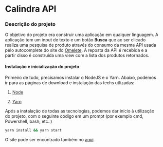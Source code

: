 # Calindra API

### Descrição do projeto

O objetivo do projeto era construir uma aplicação em qualquer linguagem. A aplicação tem um input de texto e um botão **Busca** que ao ser clicado realiza uma pesquisa de produto através do consumo da mesma API usada pelo autocomplete do site do [Omelete](https://store.omelete.com.br). A reposta da API é recebida e a partir disso é construída uma view com a lista dos produtos retornados.

#### Instalação e inicialização do projeto

Primeiro de tudo, precisamos instalar o NodeJS e o Yarn.
Abaixo, podemos ir para as páginas de download e instalação das techs utlizadas:

 1. [Node](https://nodejs.org/en/download/)

 2. [Yarn](https://classic.yarnpkg.com/en/docs/install#windows-stable)

Após a instalação de todas as tecnologias, podemos dar início à utilização do projeto, com o seguinte código em um prompt (por exemplo cmd, Powershell, bash, etc..)

```sh
yarn install && yarn start
```

O site pode ser encontrado também no [aqui](calindrateste.netlify.app).